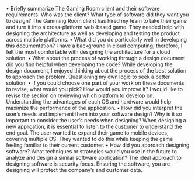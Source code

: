 •	Briefly summarize The Gaming Room client and their software requirements. Who was the client? What type of software did they want you to design?
The Gamming Room client has hired my team to take their game and turn it into a cross-platform web-based game. They needed help with designing the architecture as well as developing and testing the product across multiple platforms.
•	What did you do particularly well in developing this documentation?
I have a background in cloud computing; therefore, I felt the most comfortable with designing the architecture for a cloud solution.
•	What about the process of working through a design document did you find helpful when developing the code?
While developing the design document, I enjoyed thinking about the process of the best solution to approach the problem. Questioning my own logic to seek a better solution.
•	If you could choose one part of your work on these documents to revise, what would you pick? How would you improve it?
I would like to revise the section on reviewing which platform to develop on. Understanding the advantages of each OS and hardware would help maximize the performance of the application.
•	How did you interpret the user’s needs and implement them into your software design? Why is it so important to consider the user’s needs when designing?
When designing a new application, it is essential to listen to the customer to understand the end goal. The user wanted to expand their game to mobile devices, covering multiple OS. They wanted to do this while keeping the game feeling familiar to their current customer.
•	How did you approach designing software? What techniques or strategies would you use in the future to analyze and design a similar software application?
The ideal approach to designing software is security focus. Ensuring the software, you are designing will protect the company’s and customer data.
